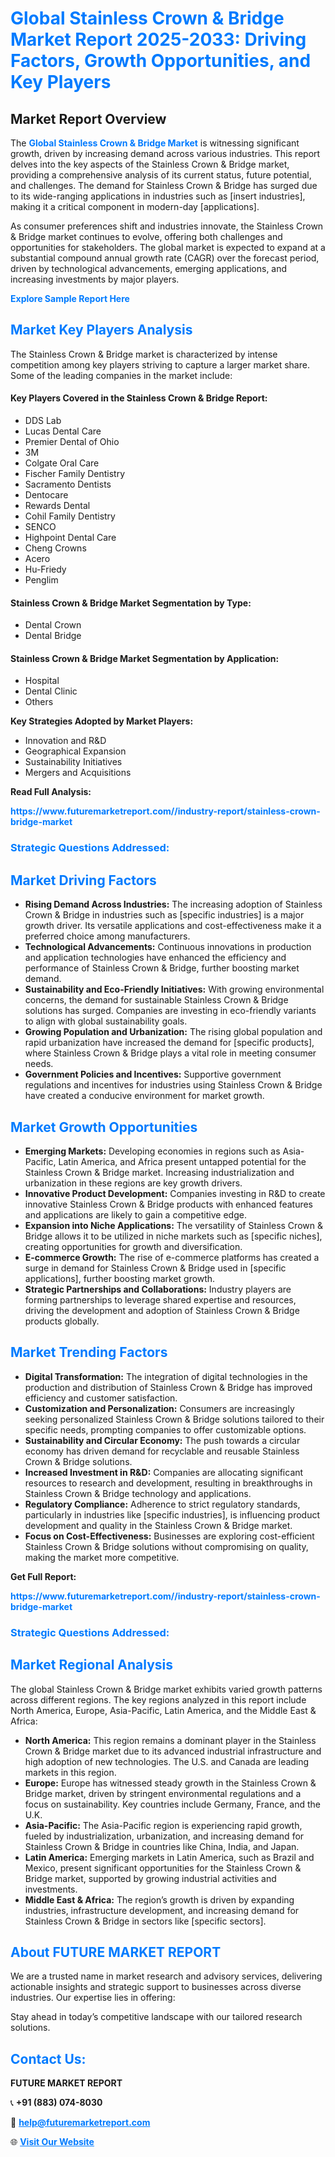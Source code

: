 <h1 style="color: #007BFF;">Global Stainless Crown & Bridge Market Report 2025-2033: Driving Factors, Growth Opportunities, and Key Players</h1>

<section id="overview">
<h2>Market Report Overview</h2>
<p>The <a href="https://www.futuremarketreport.com//industry-report/stainless-crown-bridge-market" style="color: #007BFF; text-decoration: none;"><strong>Global Stainless Crown & Bridge Market</strong></a> is witnessing significant growth, driven by increasing demand across various industries. This report delves into the key aspects of the Stainless Crown & Bridge market, providing a comprehensive analysis of its current status, future potential, and challenges. The demand for Stainless Crown & Bridge has surged due to its wide-ranging applications in industries such as [insert industries], making it a critical component in modern-day [applications].</p>
<p>As consumer preferences shift and industries innovate, the Stainless Crown & Bridge market continues to evolve, offering both challenges and opportunities for stakeholders. The global market is expected to expand at a substantial compound annual growth rate (CAGR) over the forecast period, driven by technological advancements, emerging applications, and increasing investments by major players.</p>
</section>

<section id="overview">
<p><a href="https://www.futuremarketreport.com//request-sample/reportId=79409" style="color: #007BFF; text-decoration: none;"><strong>Explore Sample Report Here</strong></a></p>
</section>

<section id="key-players">
<h2 style="color: #007BFF;">Market Key Players Analysis</h2>
<p>The Stainless Crown & Bridge market is characterized by intense competition among key players striving to capture a larger market share. Some of the leading companies in the market include:</p>
<h4>Key Players Covered in the Stainless Crown & Bridge Report:</h4>
<ul><li>DDS Lab</li><li>Lucas Dental Care</li><li>Premier Dental of Ohio</li><li>3M</li><li>Colgate Oral Care</li><li>Fischer Family Dentistry</li><li>Sacramento Dentists</li><li>Dentocare</li><li>Rewards Dental</li><li>Cohil Family Dentistry</li><li>SENCO</li><li>Highpoint Dental Care</li><li>Cheng Crowns</li><li>Acero</li><li>Hu-Friedy</li><li>Penglim</li></ul>
<h4>Stainless Crown & Bridge Market Segmentation by Type:</h4>
<ul><li>Dental Crown</li><li>Dental Bridge</li></ul>

<h4>Stainless Crown & Bridge Market Segmentation by Application:</h4>
<ul><li>Hospital</li><li>Dental Clinic</li><li>Others</li></ul>
<p><strong>Key Strategies Adopted by Market Players:</strong></p>
<ul>
<li>Innovation and R&D</li>
<li>Geographical Expansion</li>
<li>Sustainability Initiatives</li>
<li>Mergers and Acquisitions</li>
</ul>
</section>

<section>
<p><strong>Read Full Analysis: </strong></p><a href="https://www.futuremarketreport.com//industry-report/stainless-crown-bridge-market" style="color: #007BFF; text-decoration: none;"><strong>https://www.futuremarketreport.com//industry-report/stainless-crown-bridge-market</strong></a>
<h3 style="color: #007BFF;">Strategic Questions Addressed:</h3>
</section>

<section id="driving-factors">
<h2 style="color: #007BFF;">Market Driving Factors</h2>
<ul>
<li><strong>Rising Demand Across Industries:</strong> The increasing adoption of Stainless Crown & Bridge in industries such as [specific industries] is a major growth driver. Its versatile applications and cost-effectiveness make it a preferred choice among manufacturers.</li>
<li><strong>Technological Advancements:</strong> Continuous innovations in production and application technologies have enhanced the efficiency and performance of Stainless Crown & Bridge, further boosting market demand.</li>
<li><strong>Sustainability and Eco-Friendly Initiatives:</strong> With growing environmental concerns, the demand for sustainable Stainless Crown & Bridge solutions has surged. Companies are investing in eco-friendly variants to align with global sustainability goals.</li>
<li><strong>Growing Population and Urbanization:</strong> The rising global population and rapid urbanization have increased the demand for [specific products], where Stainless Crown & Bridge plays a vital role in meeting consumer needs.</li>
<li><strong>Government Policies and Incentives:</strong> Supportive government regulations and incentives for industries using Stainless Crown & Bridge have created a conducive environment for market growth.</li>
</ul>
</section>

<section id="growth-opportunities">
<h2 style="color: #007BFF;">Market Growth Opportunities</h2>
<ul>
<li><strong>Emerging Markets:</strong> Developing economies in regions such as Asia-Pacific, Latin America, and Africa present untapped potential for the Stainless Crown & Bridge market. Increasing industrialization and urbanization in these regions are key growth drivers.</li>
<li><strong>Innovative Product Development:</strong> Companies investing in R&D to create innovative Stainless Crown & Bridge products with enhanced features and applications are likely to gain a competitive edge.</li>
<li><strong>Expansion into Niche Applications:</strong> The versatility of Stainless Crown & Bridge allows it to be utilized in niche markets such as [specific niches], creating opportunities for growth and diversification.</li>
<li><strong>E-commerce Growth:</strong> The rise of e-commerce platforms has created a surge in demand for Stainless Crown & Bridge used in [specific applications], further boosting market growth.</li>
<li><strong>Strategic Partnerships and Collaborations:</strong> Industry players are forming partnerships to leverage shared expertise and resources, driving the development and adoption of Stainless Crown & Bridge products globally.</li>
</ul>
</section>

<section id="trending-factors">
<h2 style="color: #007BFF;">Market Trending Factors</h2>
<ul>
<li><strong>Digital Transformation:</strong> The integration of digital technologies in the production and distribution of Stainless Crown & Bridge has improved efficiency and customer satisfaction.</li>
<li><strong>Customization and Personalization:</strong> Consumers are increasingly seeking personalized Stainless Crown & Bridge solutions tailored to their specific needs, prompting companies to offer customizable options.</li>
<li><strong>Sustainability and Circular Economy:</strong> The push towards a circular economy has driven demand for recyclable and reusable Stainless Crown & Bridge solutions.</li>
<li><strong>Increased Investment in R&D:</strong> Companies are allocating significant resources to research and development, resulting in breakthroughs in Stainless Crown & Bridge technology and applications.</li>
<li><strong>Regulatory Compliance:</strong> Adherence to strict regulatory standards, particularly in industries like [specific industries], is influencing product development and quality in the Stainless Crown & Bridge market.</li>
<li><strong>Focus on Cost-Effectiveness:</strong> Businesses are exploring cost-efficient Stainless Crown & Bridge solutions without compromising on quality, making the market more competitive.</li>
</ul>
</section>

<section>
<p><strong>Get Full Report: </strong></p><a href="https://www.futuremarketreport.com//industry-report/stainless-crown-bridge-market" style="color: #007BFF; text-decoration: none;"><strong>https://www.futuremarketreport.com//industry-report/stainless-crown-bridge-market</strong></a>
<h3 style="color: #007BFF;">Strategic Questions Addressed:</h3>
</section>


<section id="regional-analysis">
<h2 style="color: #007BFF;">Market Regional Analysis</h2>
<p>The global Stainless Crown & Bridge market exhibits varied growth patterns across different regions. The key regions analyzed in this report include North America, Europe, Asia-Pacific, Latin America, and the Middle East & Africa:</p>
<ul>
<li><strong>North America:</strong> This region remains a dominant player in the Stainless Crown & Bridge market due to its advanced industrial infrastructure and high adoption of new technologies. The U.S. and Canada are leading markets in this region.</li>
<li><strong>Europe:</strong> Europe has witnessed steady growth in the Stainless Crown & Bridge market, driven by stringent environmental regulations and a focus on sustainability. Key countries include Germany, France, and the U.K.</li>
<li><strong>Asia-Pacific:</strong> The Asia-Pacific region is experiencing rapid growth, fueled by industrialization, urbanization, and increasing demand for Stainless Crown & Bridge in countries like China, India, and Japan.</li>
<li><strong>Latin America:</strong> Emerging markets in Latin America, such as Brazil and Mexico, present significant opportunities for the Stainless Crown & Bridge market, supported by growing industrial activities and investments.</li>
<li><strong>Middle East & Africa:</strong> The region’s growth is driven by expanding industries, infrastructure development, and increasing demand for Stainless Crown & Bridge in sectors like [specific sectors].</li>
</ul>
</section>

<footer>
<h2 style="color: #007BFF;">About FUTURE MARKET REPORT</h2>
<p>We are a trusted name in market research and advisory services, delivering actionable insights and strategic support to businesses across diverse industries. Our expertise lies in offering:</p>

<p>Stay ahead in today’s competitive landscape with our tailored research solutions.</p>

<h2 style="color: #007BFF;">Contact Us:</h2>
<p><strong>FUTURE MARKET REPORT</strong></p>
<p>📞 <strong>+91 (883) 074-8030</strong></p>
<p>📧 <strong><a href="mailto:help@futuremarketreport.com" style="color: #007BFF;">help@futuremarketreport.com</a></strong></p>
<p>🌐 <strong><a href="https://www.futuremarketreport.com/" style="color: #007BFF;">Visit Our Website</a></strong></p>
</footer>